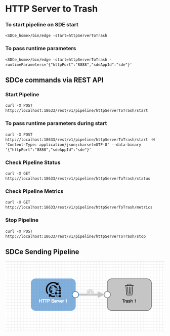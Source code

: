 # HTTP Server to Trash

### To start pipeline on SDE start

    <SDCe_home>/bin/edge -start=httpServerToTrash

### To pass runtime parameters

    <SDCe_home>/bin/edge -start=httpServerToTrash -runtimeParameters='{"httpPort":"8888","sdeAppId":"sde"}'


## SDCe commands via REST API

### Start Pipeline
    curl -X POST http://localhost:18633/rest/v1/pipeline/httpServerToTrash/start

### To pass runtime parameters during start
    curl -X POST http://localhost:18633/rest/v1/pipeline/httpServerToTrash/start -H 'Content-Type: application/json;charset=UTF-8' --data-binary '{"httpPort":"8888","sdeAppId":"sde"}'

### Check Pipeline Status
    curl -X GET http://localhost:18633/rest/v1/pipeline/httpServerToTrash/status

### Check Pipeline Metrics
    curl -X GET http://localhost:18633/rest/v1/pipeline/httpServerToTrash/metrics

### Stop Pipeline
    curl -X POST http://localhost:18633/rest/v1/pipeline/httpServerToTrash/stop

## SDCe Sending Pipeline

![Image of SDCe Sending Pipeline](edge.png)


